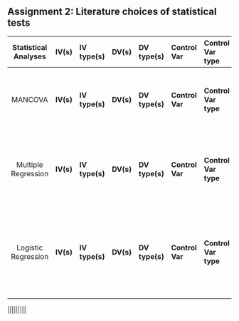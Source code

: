 
## Assignment 2: Literature choices of statistical tests

| **Statistical Analyses**	|  **IV(s)**  |  **IV type(s)** |  **DV(s)**  |  **DV type(s)**  |  **Control Var** | **Control Var type**  | **Question to be answered** | **_H0_** | **alpha** | **link to paper**| 
|:----------:|:----------|:------------|:-------------|:-------------|:------------|:------------- |:------------------|:----:|:-------:|:-------|
| MANCOVA|  **IV(s)**  |  **IV type(s)** |  **DV(s)**  |  **DV type(s)**  |  **Control Var** | **Control Var type**  | **Question to be answered** | **_H0_** | **alpha** | [Childhood socioeconomic status and executive function in childhood and beyond](https://journals.plos.org/plosone/article?id=10.1371/journal.pone.0202964#sec004)| 
 | Multiple Regression|  **IV(s)**  |  **IV type(s)** |  **DV(s)**  |  **DV type(s)**  |  **Control Var** | **Control Var type**  | **Question to be answered** | **_H0_** | **alpha** | [The Efficacy of Exercise in Reducing Depressive Symptoms among Cancer Survivors: A Meta-Analysis](https://journals.plos.org/plosone/article?id=10.1371/journal.pone.0030955#s2)| 
 | Logistic Regression |  **IV(s)**  |  **IV type(s)** |  **DV(s)**  |  **DV type(s)**  |  **Control Var** | **Control Var type**  | **Question to be answered** | **_H0_** | **alpha** | [Your Relevance Feedback Is Essential: Enhancing the Learning to Rank Using the Virtual Feature Based Logistic Regression](https://journals.plos.org/plosone/article?id=10.1371/journal.pone.0050112#s2)| 
 
 |||||||||
  
  